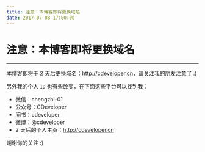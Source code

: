 ```yaml
---
title: 注意：本博客即将更换域名 
date: 2017-07-08 17:00:00
---
```


# 注意：本博客即将更换域名
***
本博客即将于 2 天后更换域名：http://cdeveloper.cn，请关注我的朋友注意了 :)

另外我的个人 `ID` 也有些改变，在下面这些平台可以找到我：

- 微信：chengzhi-01
- 公众号：CDeveloper
- 间书：cdeveloper
- 微博：@cdeveloper
- 2 天后的个人主页：http://cdeveloper.cn

谢谢你的关注 :)
